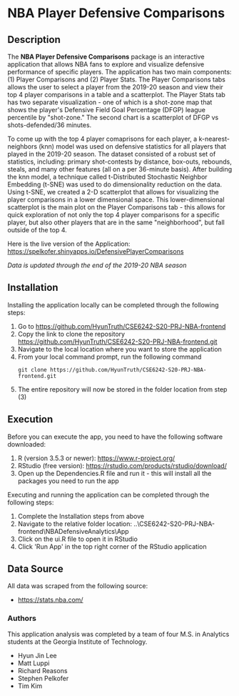 # NBA Player Defensive Comparisons

## Description

The **NBA Player Defensive Comparisons** package is an interactive application that allows NBA fans to explore and visualize defensive performance of specific players. The application has two main components: (1) Player Comparisons and (2) Player Stats. The Player Comparisons tabs allows the user to select a player from the 2019-20 season and view their top 4 player comparisons in a table and a scatterplot. The Player Stats tab has two separate visualization - one of which is a shot-zone map that shows the player's Defensive Field Goal Percentage (DFGP) league percentile by "shot-zone." The second chart is a scatterplot of DFGP vs shots-defended/36 minutes.

To come up with the top 4 player comaprisons for each player, a k-nearest-neighbors (knn) model was used on defensive statistics for all players that played in the 2019-20 season. The dataset consisted of a robust set of statistics, including: primary shot-contests by distance, box-outs, rebounds, steals, and many other features (all on a per 36-minute basis). After building the knn model, a technique called t-Distributed Stochastic Neighbor Embedding (t-SNE) was used to do dimensionality reduction on the data. Using t-SNE, we created a 2-D scatterplot that allows for visualizing the player comparisons in a lower dimensional space. This lower-dimensional scatterplot is the main plot on the Player Comparisons tab - this allows for quick exploration of not only the top 4 player comparisons for a specific player, but also other players that are in the same "neighborhood", but fall outside of the top 4. 


Here is the live version of the Application: https://spelkofer.shinyapps.io/DefensivePlayerComparisons

_Data is updated through the end of the 2019-20 NBA season_

## Installation

Installing the application locally can be completed through the following steps:

1. Go to https://github.com/HyunTruth/CSE6242-S20-PRJ-NBA-frontend
2. Copy the link to clone the repository https://github.com/HyunTruth/CSE6242-S20-PRJ-NBA-frontend.git
3. Navigate to the local location where you want to store the application
4. From your local command prompt, run the following command
   ```
   git clone https://github.com/HyunTruth/CSE6242-S20-PRJ-NBA-frontend.git
   ```
5. The entire repository will now be stored in the folder location from step (3)

## Execution

Before you can execute the app, you need to have the following software downloaded:

1. R (version 3.5.3 or newer): https://www.r-project.org/
2. RStudio (free version): https://rstudio.com/products/rstudio/download/
3. Open up the Dependencies.R file and run it - this will install all the packages you need to run the app

Executing and running the application can be completed through the following steps:

1. Complete the Installation steps from above
2. Navigate to the relative folder location: ..\CSE6242-S20-PRJ-NBA-frontend\NBADefensiveAnalytics\App
3. Click on the ui.R file to open it in RStudio
4. Click 'Run App' in the top right corner of the RStudio application

## Data Source

All data was scraped from the following source:

- https://stats.nba.com/


### Authors

This application analysis was completed by a team of four M.S. in Analytics students at the Georgia Institute of Technology.

- Hyun Jin Lee
- Matt Luppi
- Richard Reasons
- Stephen Pelkofer
- Tim Kim
